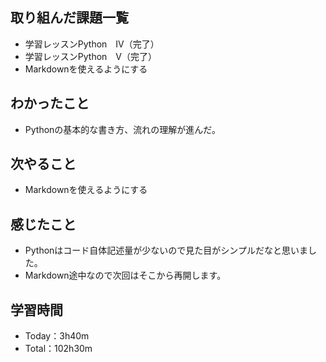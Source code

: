 ## 取り組んだ課題一覧
- 学習レッスンPython　Ⅳ（完了）
- 学習レッスンPython　Ⅴ（完了）
- Markdownを使えるようにする
## わかったこと
- Pythonの基本的な書き方、流れの理解が進んだ。
## 次やること
- Markdownを使えるようにする
## 感じたこと
- Pythonはコード自体記述量が少ないので見た目がシンプルだなと思いました。
- Markdown途中なので次回はそこから再開します。
## 学習時間
- Today：3h40m
- Total：102h30m
